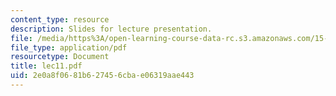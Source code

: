 ```yaml
---
content_type: resource
description: Slides for lecture presentation.
file: /media/https%3A/open-learning-course-data-rc.s3.amazonaws.com/15-511-financial-accounting-summer-2004/2e0a8f0681b627456cbae06319aae443_lec11.pdf
file_type: application/pdf
resourcetype: Document
title: lec11.pdf
uid: 2e0a8f06-81b6-2745-6cba-e06319aae443
---
```


